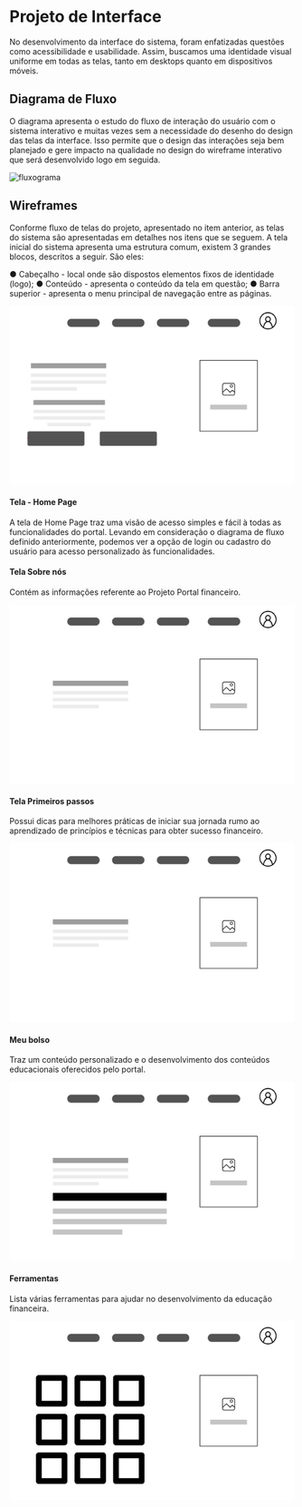 
# Projeto de Interface

No desenvolvimento da interface do sistema, foram enfatizadas questões como acessibilidade e usabilidade. Assim, buscamos uma identidade visual uniforme em todas as telas, tanto em desktops quanto em dispositivos móveis.

## Diagrama de Fluxo

O diagrama apresenta o estudo do fluxo de interação do usuário com o sistema interativo e  muitas vezes sem a necessidade do desenho do design das telas da interface. Isso permite que o design das interações seja bem planejado e gere impacto na qualidade no design do wireframe interativo que será desenvolvido logo em seguida.


![fluxograma](https://github.com/ICEI-PUC-Minas-PMV-ADS/pmv-ads-2023-2-e2-proj-int-t9-pmv-ads-2023-2-e2-portal-financeiro/assets/103788266/c99a4065-d2ed-4260-9740-d2abbedb700d)


## Wireframes

Conforme fluxo de telas do projeto, apresentado no item anterior, as telas do sistema são apresentadas em detalhes nos itens que se seguem. A tela inicial do sistema apresenta uma estrutura comum, existem 3 grandes blocos, descritos a seguir. São eles: 

● Cabeçalho - local onde são dispostos elementos fixos de identidade (logo); 
● Conteúdo - apresenta o conteúdo da tela em questão; 
● Barra superior - apresenta o menu principal de navegação entre as páginas.

![wireframe1](https://github.com/ICEI-PUC-Minas-PMV-ADS/pmv-ads-2023-2-e2-proj-int-t9-pmv-ads-2023-2-e2-portal-financeiro/blob/main/docs/img/wireframe1.png)
 
#### Tela - Home Page

A tela de Home Page traz uma visão de acesso simples e fácil à todas as funcionalidades do portal. Levando em consideração o diagrama de fluxo definido anteriormente, podemos ver a opção de login ou cadastro do usuário para acesso personalizado às funcionalidades.

#### Tela Sobre nós

Contém as informações referente ao Projeto Portal financeiro.

![wireframe1](https://github.com/ICEI-PUC-Minas-PMV-ADS/pmv-ads-2023-2-e2-proj-int-t9-pmv-ads-2023-2-e2-portal-financeiro/blob/main/docs/img/wireframe2.png)

#### Tela Primeiros passos

Possui dicas para melhores práticas de iniciar sua jornada rumo ao aprendizado de princípios e técnicas para obter sucesso financeiro.

![wireframe1](https://github.com/ICEI-PUC-Minas-PMV-ADS/pmv-ads-2023-2-e2-proj-int-t9-pmv-ads-2023-2-e2-portal-financeiro/blob/main/docs/img/wireframe3.png)

#### Meu bolso

Traz um conteúdo personalizado e o desenvolvimento dos conteúdos educacionais oferecidos pelo portal.

![wireframe1](https://github.com/ICEI-PUC-Minas-PMV-ADS/pmv-ads-2023-2-e2-proj-int-t9-pmv-ads-2023-2-e2-portal-financeiro/blob/main/docs/img/wireframe4.png)

#### Ferramentas

Lista várias ferramentas para ajudar no desenvolvimento da educação financeira.

![wireframe1](https://github.com/ICEI-PUC-Minas-PMV-ADS/pmv-ads-2023-2-e2-proj-int-t9-pmv-ads-2023-2-e2-portal-financeiro/blob/main/docs/img/wireframe5.png)
